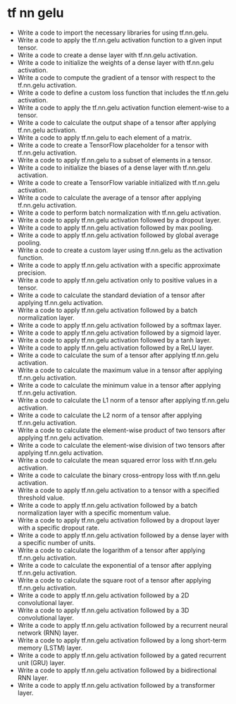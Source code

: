 # tf nn gelu

- Write a code to import the necessary libraries for using tf.nn.gelu.
- Write a code to apply the tf.nn.gelu activation function to a given input tensor.
- Write a code to create a dense layer with tf.nn.gelu activation.
- Write a code to initialize the weights of a dense layer with tf.nn.gelu activation.
- Write a code to compute the gradient of a tensor with respect to the tf.nn.gelu activation.
- Write a code to define a custom loss function that includes the tf.nn.gelu activation.
- Write a code to apply the tf.nn.gelu activation function element-wise to a tensor.
- Write a code to calculate the output shape of a tensor after applying tf.nn.gelu activation.
- Write a code to apply tf.nn.gelu to each element of a matrix.
- Write a code to create a TensorFlow placeholder for a tensor with tf.nn.gelu activation.
- Write a code to apply tf.nn.gelu to a subset of elements in a tensor.
- Write a code to initialize the biases of a dense layer with tf.nn.gelu activation.
- Write a code to create a TensorFlow variable initialized with tf.nn.gelu activation.
- Write a code to calculate the average of a tensor after applying tf.nn.gelu activation.
- Write a code to perform batch normalization with tf.nn.gelu activation.
- Write a code to apply tf.nn.gelu activation followed by a dropout layer.
- Write a code to apply tf.nn.gelu activation followed by max pooling.
- Write a code to apply tf.nn.gelu activation followed by global average pooling.
- Write a code to create a custom layer using tf.nn.gelu as the activation function.
- Write a code to apply tf.nn.gelu activation with a specific approximate precision.
- Write a code to apply tf.nn.gelu activation only to positive values in a tensor.
- Write a code to calculate the standard deviation of a tensor after applying tf.nn.gelu activation.
- Write a code to apply tf.nn.gelu activation followed by a batch normalization layer.
- Write a code to apply tf.nn.gelu activation followed by a softmax layer.
- Write a code to apply tf.nn.gelu activation followed by a sigmoid layer.
- Write a code to apply tf.nn.gelu activation followed by a tanh layer.
- Write a code to apply tf.nn.gelu activation followed by a ReLU layer.
- Write a code to calculate the sum of a tensor after applying tf.nn.gelu activation.
- Write a code to calculate the maximum value in a tensor after applying tf.nn.gelu activation.
- Write a code to calculate the minimum value in a tensor after applying tf.nn.gelu activation.
- Write a code to calculate the L1 norm of a tensor after applying tf.nn.gelu activation.
- Write a code to calculate the L2 norm of a tensor after applying tf.nn.gelu activation.
- Write a code to calculate the element-wise product of two tensors after applying tf.nn.gelu activation.
- Write a code to calculate the element-wise division of two tensors after applying tf.nn.gelu activation.
- Write a code to calculate the mean squared error loss with tf.nn.gelu activation.
- Write a code to calculate the binary cross-entropy loss with tf.nn.gelu activation.
- Write a code to apply tf.nn.gelu activation to a tensor with a specified threshold value.
- Write a code to apply tf.nn.gelu activation followed by a batch normalization layer with a specific momentum value.
- Write a code to apply tf.nn.gelu activation followed by a dropout layer with a specific dropout rate.
- Write a code to apply tf.nn.gelu activation followed by a dense layer with a specific number of units.
- Write a code to calculate the logarithm of a tensor after applying tf.nn.gelu activation.
- Write a code to calculate the exponential of a tensor after applying tf.nn.gelu activation.
- Write a code to calculate the square root of a tensor after applying tf.nn.gelu activation.
- Write a code to apply tf.nn.gelu activation followed by a 2D convolutional layer.
- Write a code to apply tf.nn.gelu activation followed by a 3D convolutional layer.
- Write a code to apply tf.nn.gelu activation followed by a recurrent neural network (RNN) layer.
- Write a code to apply tf.nn.gelu activation followed by a long short-term memory (LSTM) layer.
- Write a code to apply tf.nn.gelu activation followed by a gated recurrent unit (GRU) layer.
- Write a code to apply tf.nn.gelu activation followed by a bidirectional RNN layer.
- Write a code to apply tf.nn.gelu activation followed by a transformer layer.